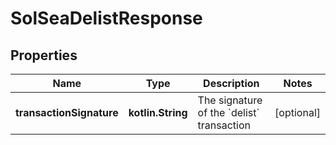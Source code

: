 
# SolSeaDelistResponse

## Properties
Name | Type | Description | Notes
------------ | ------------- | ------------- | -------------
**transactionSignature** | **kotlin.String** | The signature of the &#x60;delist&#x60; transaction  |  [optional]



